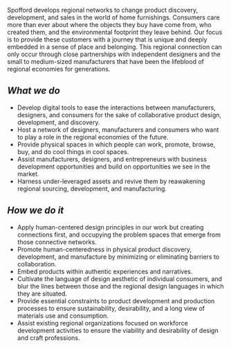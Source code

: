 Spofford develops regional networks to change product discovery, development, and sales in the world of home furnishings. Consumers care more than ever about where the objects they buy have come from, who created them, and the environmental footprint they leave behind. Our focus is to provide these customers with a journey that is unique and deeply embedded in a sense of place and belonging. This regional connection can only occur through close partnerships with independent designers and the small to medium-sized manufacturers that have been the lifeblood of regional economies for generations. 

## *What we do*
* Develop digital tools to ease the interactions between manufacturers, designers, and consumers for the sake of collaborative product design, development, and discovery.
* Host a network of designers, manufacturers and consumers who want to play a role in the regional economies of the future.
* Provide physical spaces in which people can work, promote, browse, buy, and do cool things in cool spaces.
* Assist manufacturers, designers, and entrepreneurs with business development opportunities and build on opportunities we see in the market.
* Harness under-leveraged assets and revive them by reawakening regional sourcing, development, and manufacturing.

## *How we do it*
* Apply human-centered design principles in our work but creating connections first, and occupying the problem spaces that emerge from those connective networks.
* Promote human-centeredness in physical product discovery, development, and manufacture by minimizing or eliminating barriers to collaboration.
* Embed products within authentic experiences and narratives.
* Cultivate the language of design aesthetic of individual consumers, and blur the lines between those and the regional design languages in which they are situated.
* Provide essential constraints to product development and production processes to ensure sustainability, desirability, and a long view of materials use and consumption.
* Assist existing regional organizations focused on workforce development activities to ensure the viability and desirability of design and craft professions.
